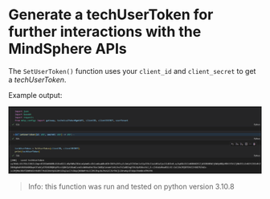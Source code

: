 # Generate a techUserToken for further interactions with the MindSphere APIs

The `SetUserToken()` function uses your `client_id` and `client_secret` to get a *techUserToken*.

Example output:

![auth.png](auth.png)

> Info: this function was run and tested on python version 3.10.8

